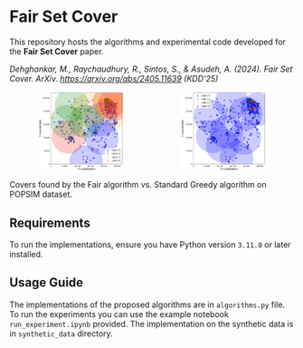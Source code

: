 # Fair Set Cover

This repository hosts the algorithms and experimental code developed for the **Fair Set Cover** paper.

*Dehghankar, M., Raychaudhury, R., Sintos, S., & Asudeh, A. (2024). Fair Set Cover. ArXiv. https://arxiv.org/abs/2405.11639 (KDD'25)*

<div style="display: flex; justify-content: space-around;">
    <img src="https://github.com/UIC-InDeXLab/fair_set_cover/blob/main/reports/popsim_vis.png" alt="Image 1 Description" width="30%" />
    <img src="https://github.com/UIC-InDeXLab/fair_set_cover/blob/main/reports/popsim_vis_standard.png" alt="Image 2 Description" width="30%" />
</div>

Covers found by the Fair algorithm vs. Standard Greedy algorithm on POPSIM dataset.

## Requirements

To run the implementations, ensure you have Python version `3.11.0` or later installed.

## Usage Guide
The implementations of the proposed algorithms are in `algorithms.py` file. To run the experiments you can use the example notebook `run_experiment.ipynb` provided. The implementation on the synthetic data is in `synthetic_data` directory.
